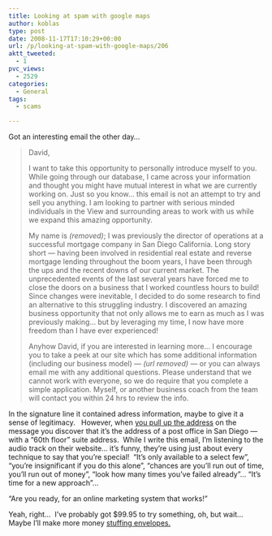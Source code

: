 ```yaml
---
title: Looking at spam with google maps
author: koblas
type: post
date: 2008-11-17T17:10:29+00:00
url: /p/looking-at-spam-with-google-maps/206
aktt_tweeted:
  - 1
pvc_views:
  - 2529
categories:
  - General
tags:
  - scams

---
```

Got an interesting email the other day&#8230;

> David,
> 
> I want to take this opportunity to personally introduce myself to you. While going through our database, I came across your information and thought you might have mutual interest in what we are currently working on. Just so you know&#8230; this email is not an attempt to try and sell you anything. I am looking to partner with serious minded individuals in the View and surrounding areas to work with us while we expand this amazing opportunity.
> 
> My name is _(removed)_; I was previously the director of operations at a successful mortgage company in San Diego California. Long story short &#8212; having been involved in residential real estate and reverse mortgage lending throughout the boom years, I have been through the ups and the recent downs of our current market. The unprecedented events of the last several years have forced me to close the doors on a business that I worked countless hours to build! Since changes were inevitable, I decided to do some research to find an alternative to this struggling industry. I discovered an amazing business opportunity that not only allows me to earn as much as I was previously making&#8230; but by leveraging my time, I now have more freedom than I have ever experienced!
> 
> Anyhow David, if you are interested in learning more&#8230; I encourage you to take a peek at our site which has some additional information (including our business model) &#8212; _(url removed)_ &#8212; or you can always email me with any additional questions. Please understand that we cannot work with everyone, so we do require that you complete a simple application. Myself, or another business coach from the team will contact you within 24 hrs to review the info.

In the signature line it contained adress information, maybe to give it a sense of legitimacy.   However, when [you pull up the address][1] on the message you discover that it&#8217;s the address of a post office in San Diego &#8212; with a &#8220;60th floor&#8221; suite address.  While I write this email, I&#8217;m listening to the audio track on their website&#8230; it&#8217;s funny, they&#8217;re using just about every technique to say that you&#8217;re special!  &#8220;It&#8217;s only available to a select few&#8221;, &#8220;you&#8217;re insignificant if you do this alone&#8221;, &#8220;chances are you&#8217;ll run out of time, you&#8217;ll run out of money&#8221;, &#8220;look how many times you&#8217;ve failed already&#8221;&#8230; &#8220;It&#8217;s time for a new approach&#8221;&#8230;

&#8220;Are you ready, for an online marketing system that works!&#8221;

Yeah, right&#8230;  I&#8217;ve probably got $99.95 to try something, oh, but wait&#8230;  Maybe I&#8217;ll make more money [stuffing envelopes.][2]

 [1]: http://maps.google.com/maps?f=q&hl=en&geocode=&q=2931+Canon+St.+San+Diego,+Ca.+92106&sll=32.721746,-117.231336&sspn=0.001015,0.001652&layer=c&ie=UTF8&ll=32.721746,-117.231336&spn=0.001015,0.001652&t=h&z=19&cbll=32.721235,-117.231435&panoid=Ll_C34quFzrLUPwRIHhiYg&cbp=1,213.1224838658809,,0,5
 [2]: http://www.homebiztools.com/questions/stuffing-envelopes.htm
